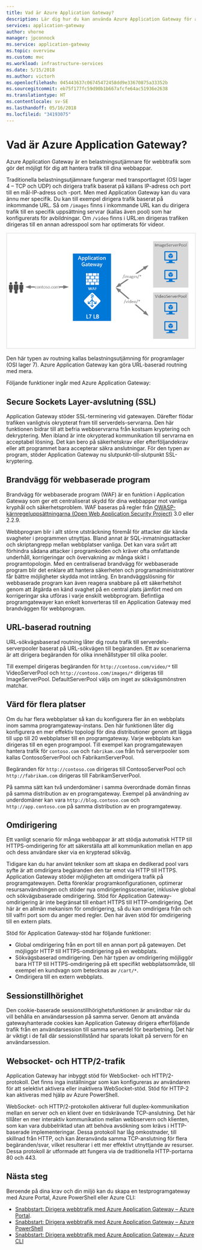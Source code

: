 ```yaml
---
title: Vad är Azure Application Gateway?
description: Lär dig hur du kan använda Azure Application Gateway för att hantera webbtrafik till din app.
services: application-gateway
author: vhorne
manager: jpconnock
ms.service: application-gateway
ms.topic: overview
ms.custom: mvc
ms.workload: infrastructure-services
ms.date: 5/15/2018
ms.author: victorh
ms.openlocfilehash: 045443637c06745472458dd9e33670875a33352b
ms.sourcegitcommit: eb75f177fc59d90b1b667afcfe64ac51936e2638
ms.translationtype: HT
ms.contentlocale: sv-SE
ms.lasthandoff: 05/16/2018
ms.locfileid: "34193075"
---
```

# <a name="what-is-azure-application-gateway"></a>Vad är Azure Application Gateway?

Azure Application Gateway är en belastningsutjämnare för webbtrafik som gör det möjligt för dig att hantera trafik till dina webbappar. 

Traditionella belastningsutjämnare fungerar med transportlagret (OSI lager 4 – TCP och UDP) och dirigera trafik baserat på källans IP-adress och port till en mål-IP-adress och -port. Men med Application Gateway kan du vara ännu mer specifik. Du kan till exempel dirigera trafik baserat på inkommande URL. Så om `/images` finns i inkommande URL kan du dirigera trafik till en specifik uppsättning servrar (kallas även pool) som har konfigurerats för avbildningar. Om `/video` finns i URL:en dirigeras trafiken dirigeras till en annan adresspool som har optimerats för videor.

![imageURLroute](./media/application-gateway-url-route-overview/figure1-720.png)

Den här typen av routning kallas belastningsutjämning för programlager (OSI lager 7). Azure Application Gateway kan göra URL-baserad routning med mera. 

Följande funktioner ingår med Azure Application Gateway: 

## <a name="secure-sockets-layer-ssl-termination"></a>Secure Sockets Layer-avslutning (SSL)

Application Gateway stöder SSL-terminering vid gatewayen. Därefter flödar trafiken vanligtvis okrypterat fram till serverdels-servrarna. Den här funktionen bidrar till att befria webbservrarna från kostsam kryptering och dekryptering. Men ibland är inte okrypterad kommunikation till servrarna en acceptabel lösning. Det kan bero på säkerhetskrav eller efterföljandekrav eller att programmet bara accepterar säkra anslutningar. För den typen av program, stöder Application Gateway nu slutpunkt-till-slutpunkt SSL-kryptering.

## <a name="web-application-firewall"></a>Brandvägg för webbaserade program

Brandvägg för webbaserade program (WAF) är en funktion i Application Gateway som ger ett centraliserat skydd för dina webbappar mot vanliga kryphål och säkerhetsproblem. WAF baseras på regler från [OWASP-kärnregeluppsättningarna (Open Web Application Security Project)](https://www.owasp.org/index.php/Category:OWASP_ModSecurity_Core_Rule_Set_Project) 3.0 eller 2.2.9. 

Webbprogram blir i allt större utsträckning föremål för attacker där kända svagheter i programmen utnyttjas. Bland annat är SQL-inmatningsattacker och skriptangrepp mellan webbplatser vanliga. Det kan vara svårt att förhindra sådana attacker i programkoden och kräver ofta omfattande underhåll, korrigeringar och övervakning av många skikt i programtopologin. Med en centraliserad brandvägg för webbaserade program blir det enklare att hantera säkerheten och programadministratörer får bättre möjligheter skydda mot intrång. En brandväggslösning för webbaserade program kan även reagera snabbare på ett säkerhetshot genom att åtgärda en känd svaghet på en central plats jämfört med om korrigeringar ska utföras i varje enskilt webbprogram. Befintliga programgatewayer kan enkelt konverteras till en Application Gateway med brandväggen för webbprogram.

## <a name="url-based-routing"></a>URL-baserad routning

URL-sökvägsbaserad routning låter dig routa trafik till serverdels-serverpooler baserat på URL-sökvägen till begäranden. Ett av scenarierna är att dirigera begäranden för olika innehållstyper till olika pooler.

Till exempel dirigeras begäranden för `http://contoso.com/video/*` till VideoServerPool och `http://contoso.com/images/*` dirigeras till ImageServerPool. DefaultServerPool väljs om inget av sökvägsmönstren matchar.

## <a name="multiple-site-hosting"></a>Värd för flera platser

Om du har flera webbplatser så kan du konfigurera fler än en webbplats inom samma programgateway-instans. Den här funktionen låter dig konfigurera en mer effektiv topologi för dina distributioner genom att lägga till upp till 20 webbplatser till en programgateway. Varje webbplats kan dirigeras till en egen programpool. Till exempel kan programgatewayen hantera trafik för `contoso.com` och `fabrikam.com` från två serverpooler som kallas ContosoServerPool och FabrikamServerPool.

Begäranden för `http://contoso.com` dirigeras till ContosoServerPool och `http://fabrikam.com` dirigeras till FabrikamServerPool.

På samma sätt kan två underdomäner i samma överordnade domän finnas på samma distribution av en programgateway. Exempel på användning av underdomäner kan vara `http://blog.contoso.com` och `http://app.contoso.com` på samma distribution av en programgateway.

## <a name="redirection"></a>Omdirigering

Ett vanligt scenario för många webbappar är att stödja automatisk HTTP till HTTPS-omdirigering för att säkerställa att all kommunikation mellan en app och dess användare sker via en krypterad sökväg. 

Tidigare kan du har använt tekniker som att skapa en dedikerad pool vars syfte är att omdirigera begäranden den tar emot via HTTP till HTTPS. Application Gateway stöder möjligheten att omdirigera trafik på programgatewayen. Detta förenklar programkonfigurationen, optimerar resursanvändningen och stöder nya omdirigeringsscenarier, inklusive global och sökvägsbaserade omdirigering. Stöd för Application Gateway-omdirigering är inte begränsat till enbart HTTPS till HTTP-omdirigering. Det här är en allmän mekanism för omdirigering, så du kan omdirigera från och till valfri port som du anger med regler. Den har även stöd för omdirigering till en extern plats.

Stöd för Application Gateway-stöd har följande funktioner:

- Global omdirigering från en port till en annan port på gatewayen. Det möjliggör HTTP till HTTPS-omdirigering på en webbplats.
- Sökvägsbaserad omdirigering. Den här typen av omdirigering möjliggör bara HTTP till HTTPS-omdirigering på ett specifikt webbplatsområde, till exempel en kundvagn som betecknas av `/cart/*`.
- Omdirigera till en extern webbplats.



## <a name="session-affinity"></a>Sessionstillhörighet

Den cookie-baserade sessionstillhörighetsfunktionen är användbar när du vill behålla en användarsession på samma server. Genom att använda gatewayhanterade cookies kan Application Gateway dirigera efterföljande trafik från en användarsession till samma serverdel för bearbetning. Det här är viktigt i de fall där sessionstillstånd har sparats lokalt på servern för en användarsession.




## <a name="websocket-and-http2-traffic"></a>Websocket- och HTTP/2-trafik

Application Gateway har inbyggt stöd för WebSocket- och HTTP/2-protokoll. Det finns inga inställningar som kan konfigureras av användaren för att selektivt aktivera eller inaktivera WebSocket-stöd. Stöd för HTTP-2 kan aktiveras med hjälp av Azure PowerShell.
 
WebSocket- och HTTP/2-protokollen aktiverar full duplex-kommunikation mellan en server och en klient över en tidskrävande TCP-anslutning. Det här tillåter en mer interaktiv kommunikation mellan webbservern och klienten, som kan vara dubbelriktad utan att behöva avsökning som krävs i HTTP-baserade implementeringar. Dessa protokoll har låg omkostnader, till skillnad från HTTP, och kan återanvända samma TCP-anslutning för flera begäranden/svar, vilket resulterar i ett mer effektivt utnyttjande av resurser. Dessa protokoll är utformade att fungera via de traditionella HTTP-portarna 80 och 443.



## <a name="next-steps"></a>Nästa steg

Beroende på dina krav och din miljö kan du skapa en testprogramgateway med Azure Portal, Azure PowerShell eller Azure CLI:

- [Snabbstart: Dirigera webbtrafik med Azure Application Gateway – Azure Portal](quick-create-portal.md).
- [Snabbstart: Dirigera webbtrafik med Azure Application Gateway – Azure PowerShell](quick-create-powershell.md)
- [Snabbstart: Dirigera webbtrafik med Azure Application Gateway – Azure CLI](quick-create-cli.md)
